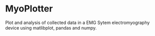 # MyoPlotter
Plot and analysis of collected data in a EMG Sytem electromyography device using matlibplot, pandas and numpy.
